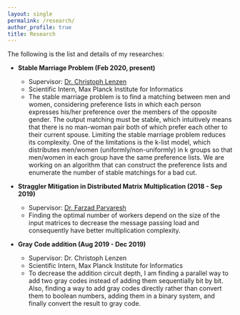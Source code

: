 ```yaml
---
layout: single 
permalink: /research/
author_profile: true
title: Research
---
```


The following is the list and details of my researches:
* <strong>Stable Marriage Problem (Feb 2020, present)</strong>
  * Supervisor: <a href = "https://people.mpi-inf.mpg.de/~clenzen/">Dr. Christoph Lenzen</a>
  * Scientific Intern, Max Planck Institute for Informatics
  * The stable marriage problem is to find a matching between men and women, considering preference lists in which each person expresses his/her preference over the
members of the opposite gender. The output matching must be stable, which intuitively means that there is no man-woman pair both of which prefer each other to their current spouse. Limiting the stable marriage problem reduces its complexity. One of the limitations is the k-list model, which distributes men/women (uniformly/non-uniformly) in k groups so that men/women in each group have the same preference lists. We are working on an algorithm that can construct the preference lists and enumerate the number of stable matchings for a bad cut.

* <strong>Straggler Mitigation in Distributed Matrix Multiplication (2018 - Sep 2019)</strong>
  * Supervisor: <a href = "http://engold.ui.ac.ir/~f.parvaresh/px/">Dr. Farzad Parvaresh</a>
  * Finding the optimal number of workers depend on the size of the input matrices to decrease the message passing load and consequently have better multiplication complexity.
  
* <strong>Gray Code addition (Aug 2019 - Dec 2019)</strong>
  * Supervisor: Dr. Christoph Lenzen
  * Scientific Intern, Max Planck Institute for Informatics
  * To decrease the addition circuit depth, I am finding a parallel way to add two gray codes instead of adding
them sequentially bit by bit. Also, finding a way to add gray codes directly rather than convert them to boolean
numbers, adding them in a binary system, and finally convert the result to gray code.
